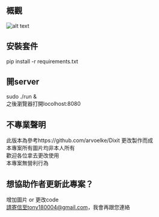 ## 概觀

![alt text](http://i.imgur.com/y5Zv9Az.png "Revealing the correct card")

## 安裝套件

pip install -r requirements.txt

## 開server

sudo ./run &</br>
之後瀏覽器打開locolhost:8080

## 不專業聲明
此版本為參考https://github.com/arvoelke/Dixit  更改製作而成</br>
本專案所有圖片均非本人所有</br>
歡迎各位拿去更改使用</br>
本專案無營利行為</br>

## 想協助作者更新此專案？
增加圖片 or 更改code</br>
請寄信至tony180004@gmail.com，我會再跟您連絡</br>
